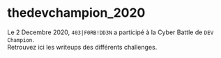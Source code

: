 # thedevchampion_2020
Le 2 Decembre 2020, `403|F0RB!DD3N` a participé à  la Cyber Battle de `DEV Champion`.  
Retrouvez ici les writeups des différents challenges.
